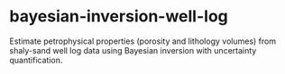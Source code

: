 # bayesian-inversion-well-log
Estimate petrophysical properties (porosity and lithology volumes) from shaly-sand well log data using Bayesian inversion with uncertainty quantification.
